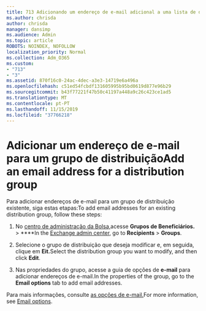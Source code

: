 ```yaml
---
title: 713 Adicionando um endereço de e-mail adicional a uma lista de distribuição
ms.author: chrisda
author: chrisda
manager: dansimp
ms.audience: Admin
ms.topic: article
ROBOTS: NOINDEX, NOFOLLOW
localization_priority: Normal
ms.collection: Adm_O365
ms.custom:
- "713"
- "3"
ms.assetid: 870f16c0-24ac-4dec-a3e3-14719e6a496a
ms.openlocfilehash: c51ed54fcbdf131605995b95bd0619d877e96b29
ms.sourcegitcommit: b43f77221f47b50c41197a448a9c26c423ce1ad5
ms.translationtype: MT
ms.contentlocale: pt-PT
ms.lasthandoff: 11/15/2019
ms.locfileid: "37766218"
---
```

# <a name="add-an-email-address-for-a-distribution-group"></a><span data-ttu-id="aa46d-102">Adicionar um endereço de e-mail para um grupo de distribuição</span><span class="sxs-lookup"><span data-stu-id="aa46d-102">Add an email address for a distribution group</span></span>

<span data-ttu-id="aa46d-103">Para adicionar endereços de e-mail para um grupo de distribuição existente, siga estas etapas:</span><span class="sxs-lookup"><span data-stu-id="aa46d-103">To add email addresses for an existing distribution group, follow these steps:</span></span>

1. <span data-ttu-id="aa46d-104">No [centro de administração da Bolsa,](https://outlook.office365.com/ecp/)acesse **Grupos de Beneficiários.** \> \*\*\*\*</span><span class="sxs-lookup"><span data-stu-id="aa46d-104">In the [Exchange admin center](https://outlook.office365.com/ecp/), go to **Recipients** \> **Groups**.</span></span>

2. <span data-ttu-id="aa46d-105">Selecione o grupo de distribuição que deseja modificar e, em seguida, clique em **Eit.**</span><span class="sxs-lookup"><span data-stu-id="aa46d-105">Select the distribution group you want to modify, and then click **Edit**.</span></span>

3. <span data-ttu-id="aa46d-106">Nas propriedades do grupo, acesse a guia de opções de **e-mail** para adicionar endereços de e-mail.</span><span class="sxs-lookup"><span data-stu-id="aa46d-106">In the properties of the group, go to the **Email options** tab to add email addresses.</span></span> 

<span data-ttu-id="aa46d-107">Para mais informações, consulte [as opções de e-mail.](https://technet.microsoft.com/library/bb124513.aspx#emailoptions)</span><span class="sxs-lookup"><span data-stu-id="aa46d-107">For more information, see [Email options](https://technet.microsoft.com/library/bb124513.aspx#emailoptions).</span></span>
